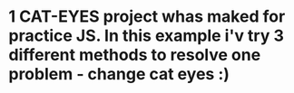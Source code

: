 # 1 CAT-EYES project whas maked for practice JS. In this example i'v try 3 different methods to resolve one problem - change cat eyes <lol> :)
